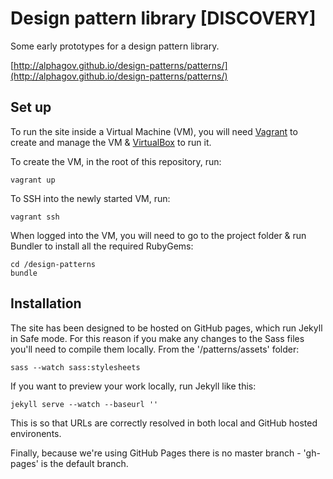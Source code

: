 # Design pattern library [DISCOVERY]

Some early prototypes for a design pattern library.

[http://alphagov.github.io/design-patterns/patterns/](http://alphagov.github.io/design-patterns/patterns/)

## Set up

To run the site inside a Virtual Machine (VM), you will need [Vagrant](http://www.vagrantup.com/) to create and manage the VM & [VirtualBox](https://www.virtualbox.org/) to run it.

To create the VM, in the root of this repository, run:

```
vagrant up
```

To SSH into the newly started VM, run:

```
vagrant ssh
```

When logged into the VM, you will need to go to the project folder & run Bundler to install all the required RubyGems:

```
cd /design-patterns
bundle
```

## Installation

The site has been designed to be hosted on GitHub pages, which run Jekyll in Safe mode. For this reason if you make any changes to the Sass files you'll need to compile them locally. From the '/patterns/assets' folder:

```
sass --watch sass:stylesheets
```

If you want to preview your work locally, run Jekyll like this:

```
jekyll serve --watch --baseurl ''
```

This is so that URLs are correctly resolved in both local and GitHub hosted environents.

Finally, because we're using GitHub Pages there is no master branch - 'gh-pages' is the default branch.
